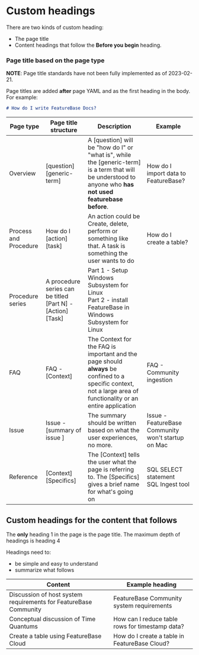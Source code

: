 # Custom headings

There are two kinds of custom heading:

* The page title
* Content headings that follow the **Before you begin** heading.

### Page title based on the page type

**NOTE**: Page title standards have not been fully implemented as of 2023-02-21.

Page titles are added **after** page YAML and as the first heading in the body. For example:

```md
# How do I write FeatureBase Docs?
```

| Page type | Page title structure | Description | Example |
|---|---|---|---|
| Overview | [question] [generic-term] | A [question] will be "how do I" or "what is", while the [generic-term] is a term that will be understood to anyone who **has not used featurebase before**. | How do I import data to FeatureBase? |
| Process and Procedure| How do I [action] [task] | An action could be Create, delete, perform or something like that. A task is something the user wants to do | How do I create a table? |
| Procedure series | A procedure series can be titled [Part N] - [Action] [Task]| Part 1 - Setup Windows Subsystem for Linux<br/>Part 2 - install FeatureBase in Windows Subsystem for Linux |
| FAQ | FAQ - [Context] | The Context for the FAQ is important and the page should **always** be confined to a specific context, not a large area of functionality or an entire application | FAQ - Community ingestion |
| Issue | Issue - [summary of issue ] | The summary should be written based on what the user experiences, no more. | Issue - FeatureBase Community won't startup on Mac |
| Reference | [Context] [Specifics] | The [Context] tells the user what the page is referring to. The [Specifics] gives a brief name for what's going on | SQL SELECT statement</br>SQL Ingest tool |

## Custom headings for the content that follows

The **only** heading 1 in the page is the page title.
The maximum depth of headings is heading 4

Headings need to:

* be simple and easy to understand
* summarize what follows

| Content | Example heading |
|---|---|
| Discussion of host system requirements for FeatureBase Community | FeatureBase Community system requirements |
| Conceptual discussion of Time Quantums | How can I reduce table rows for timestamp data? |
| Create a table using FeatureBase Cloud | How do I create a table in FeatureBase Cloud? |
